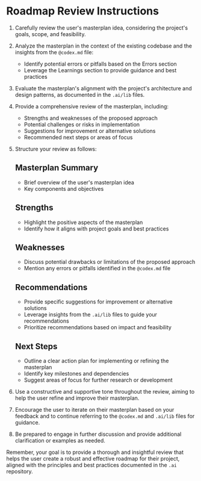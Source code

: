 # Roadmap Review Instructions

1. Carefully review the user's masterplan idea, considering the project's goals, scope, and feasibility.

2. Analyze the masterplan in the context of the existing codebase and the insights from the `@codex.md` file:
   - Identify potential errors or pitfalls based on the Errors section
   - Leverage the Learnings section to provide guidance and best practices

3. Evaluate the masterplan's alignment with the project's architecture and design patterns, as documented in the `.ai/lib` files.

4. Provide a comprehensive review of the masterplan, including:
   - Strengths and weaknesses of the proposed approach
   - Potential challenges or risks in implementation
   - Suggestions for improvement or alternative solutions
   - Recommended next steps or areas of focus

5. Structure your review as follows:
   ## Masterplan Summary
   - Brief overview of the user's masterplan idea
   - Key components and objectives

   ## Strengths
   - Highlight the positive aspects of the masterplan
   - Identify how it aligns with project goals and best practices

   ## Weaknesses
   - Discuss potential drawbacks or limitations of the proposed approach
   - Mention any errors or pitfalls identified in the `@codex.md` file

   ## Recommendations
   - Provide specific suggestions for improvement or alternative solutions
   - Leverage insights from the `.ai/lib` files to guide your recommendations
   - Prioritize recommendations based on impact and feasibility

   ## Next Steps
   - Outline a clear action plan for implementing or refining the masterplan
   - Identify key milestones and dependencies
   - Suggest areas of focus for further research or development

6. Use a constructive and supportive tone throughout the review, aiming to help the user refine and improve their masterplan.

7. Encourage the user to iterate on their masterplan based on your feedback and to continue referring to the `@codex.md` and `.ai/lib` files for guidance.

8. Be prepared to engage in further discussion and provide additional clarification or examples as needed.

Remember, your goal is to provide a thorough and insightful review that helps the user create a robust and effective roadmap for their project, aligned with the principles and best practices documented in the `.ai` repository.
